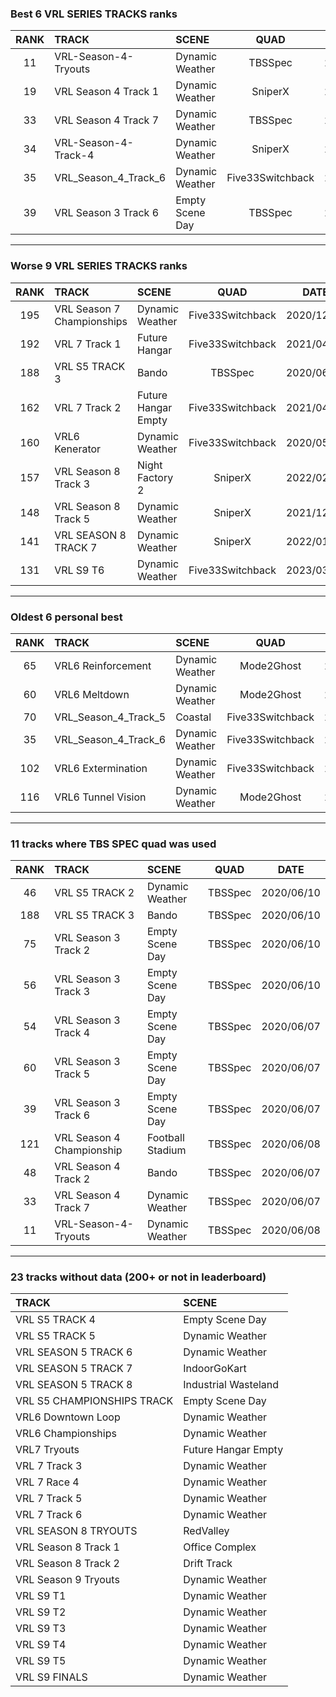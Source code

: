 ### Best 6 VRL SERIES TRACKS ranks
|RANK|TRACK|SCENE|QUAD|DATE|
|:---:|:---|:---|:---:|:---:|
|11|VRL-Season-4-Tryouts|Dynamic Weather|TBSSpec|2020/06/08|
|19|VRL Season 4 Track 1|Dynamic Weather|SniperX|2022/02/06|
|33|VRL Season 4 Track 7|Dynamic Weather|TBSSpec|2020/06/07|
|34|VRL-Season-4-Track-4|Dynamic Weather|SniperX|2021/12/21|
|35|VRL_Season_4_Track_6|Dynamic Weather|Five33Switchback|2020/04/13|
|39|VRL Season 3 Track 6|Empty Scene Day|TBSSpec|2020/06/07|
---
### Worse 9 VRL SERIES TRACKS ranks
|RANK|TRACK|SCENE|QUAD|DATE|
|:---:|:---|:---|:---:|:---:|
|195|VRL Season 7 Championships|Dynamic Weather|Five33Switchback|2020/12/29|
|192|VRL 7 Track 1|Future Hangar|Five33Switchback|2021/04/03|
|188|VRL S5 TRACK 3|Bando|TBSSpec|2020/06/10|
|162|VRL 7 Track 2|Future Hangar Empty|Five33Switchback|2021/04/03|
|160|VRL6 Kenerator|Dynamic Weather|Five33Switchback|2020/05/30|
|157|VRL Season 8 Track 3|Night Factory 2|SniperX|2022/02/09|
|148|VRL Season 8 Track 5|Dynamic Weather|SniperX|2021/12/20|
|141|VRL SEASON 8 TRACK 7|Dynamic Weather|SniperX|2022/01/28|
|131|VRL S9 T6|Dynamic Weather|Five33Switchback|2023/03/09|
---
### Oldest 6 personal best
|RANK|TRACK|SCENE|QUAD|DATE|
|:---:|:---|:---|:---:|:---:|
|65|VRL6 Reinforcement|Dynamic Weather|Mode2Ghost|2020/04/09|
|60|VRL6 Meltdown|Dynamic Weather|Mode2Ghost|2020/04/12|
|70|VRL_Season_4_Track_5|Coastal|Five33Switchback|2020/04/13|
|35|VRL_Season_4_Track_6|Dynamic Weather|Five33Switchback|2020/04/13|
|102|VRL6 Extermination|Dynamic Weather|Five33Switchback|2020/04/14|
|116|VRL6 Tunnel Vision|Dynamic Weather|Mode2Ghost|2020/04/16|
---
### 11 tracks where TBS SPEC quad was used
|RANK|TRACK|SCENE|QUAD|DATE|
|:---:|:---|:---|:---:|:---:|
|46|VRL S5 TRACK 2|Dynamic Weather|TBSSpec|2020/06/10|
|188|VRL S5 TRACK 3|Bando|TBSSpec|2020/06/10|
|75|VRL Season 3 Track 2|Empty Scene Day|TBSSpec|2020/06/10|
|56|VRL Season 3 Track 3|Empty Scene Day|TBSSpec|2020/06/10|
|54|VRL Season 3 Track 4|Empty Scene Day|TBSSpec|2020/06/07|
|60|VRL Season 3 Track 5|Empty Scene Day|TBSSpec|2020/06/07|
|39|VRL Season 3 Track 6|Empty Scene Day|TBSSpec|2020/06/07|
|121|VRL Season 4 Championship|Football Stadium|TBSSpec|2020/06/08|
|48|VRL Season 4 Track 2|Bando|TBSSpec|2020/06/07|
|33|VRL Season 4 Track 7|Dynamic Weather|TBSSpec|2020/06/07|
|11|VRL-Season-4-Tryouts|Dynamic Weather|TBSSpec|2020/06/08|
---
### 23 tracks without data (200+ or not in leaderboard)
|TRACK|SCENE|
|:---|:---|
|VRL S5 TRACK 4|Empty Scene Day|
|VRL S5 TRACK 5|Dynamic Weather|
|VRL SEASON 5 TRACK 6|Dynamic Weather|
|VRL SEASON 5 TRACK 7|IndoorGoKart|
|VRL SEASON 5 TRACK 8|Industrial Wasteland|
|VRL S5 CHAMPIONSHIPS TRACK|Empty Scene Day|
|VRL6 Downtown Loop|Dynamic Weather|
|VRL6 Championships|Dynamic Weather|
|VRL7 Tryouts|Future Hangar Empty|
|VRL 7 Track 3|Dynamic Weather|
|VRL 7 Race 4|Dynamic Weather|
|VRL 7 Track 5|Dynamic Weather|
|VRL 7 Track 6|Dynamic Weather|
|VRL SEASON 8 TRYOUTS|RedValley|
|VRL Season 8 Track 1|Office Complex|
|VRL Season 8 Track 2|Drift Track|
|VRL Season 9 Tryouts|Dynamic Weather|
|VRL S9 T1|Dynamic Weather|
|VRL S9 T2|Dynamic Weather|
|VRL S9 T3|Dynamic Weather|
|VRL S9 T4|Dynamic Weather|
|VRL S9 T5|Dynamic Weather|
|VRL S9 FINALS|Dynamic Weather|

